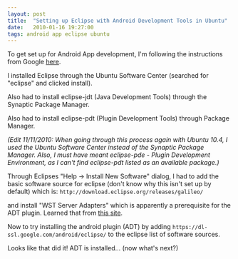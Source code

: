 ```yaml
---
layout: post
title:  "Setting up Eclipse with Android Development Tools in Ubuntu"
date:   2010-01-16 19:27:00
tags: android app eclipse ubuntu
---
```


To get set up for Android App development, I'm following the instructions from Google [here](http://developer.android.com/sdk/installing.html).

I installed Eclipse through the Ubuntu Software Center (searched for "eclipse" and clicked install).

Also had to install eclipse-jdt (Java Development Tools) through the Synaptic Package Manager.

Also had to install eclipse-pdt (Plugin Development Tools) through Package Manager.

*(Edit 11/11/2010: When going through this process again with Ubuntu 10.4, I used the Ubuntu Software Center instead of the Synaptic Package Manager.  Also, I must have meant eclipse-pde - Plugin Development Environment, as I can't find eclipse-pdt listed as an available package.)*

Through Eclipses "Help -&gt; Install New Software" dialog, I had to add the basic software source for eclipse (don't know why this isn't set up by default) which is: `http://download.eclipse.org/releases/galileo/`

and install "WST Server Adapters" which is apparently a prerequisite for the ADT plugin.  Learned that from [this site](http://groups.google.com/group/android-developers/browse_thread/thread/1da899d34557f2e8?pli=1). 

Now to try installing the android plugin (ADT) by adding `https://dl-ssl.google.com/android/eclipse/` to the eclipse list of software sources.

Looks like that did it!  ADT is installed... (now what's next?)
